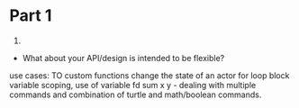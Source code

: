 # Part 1

1. 
* What about your API/design is intended to be flexible?



use cases:
TO custom functions
change the state of an actor
for loop block 
variable scoping, use of variable
fd sum x y - dealing with multiple commands and combination of turtle and math/boolean commands.
